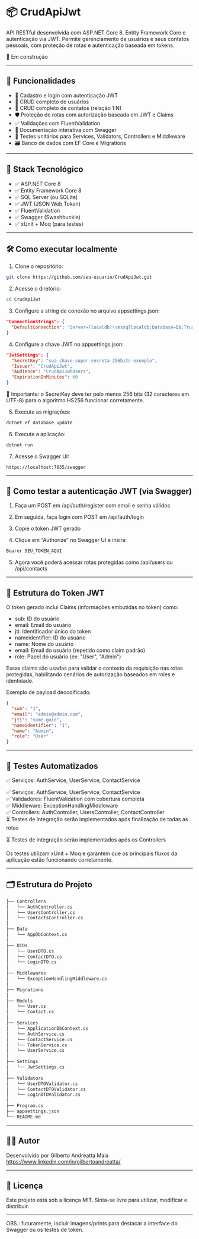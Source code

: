 # 📦 CrudApiJwt

API RESTful desenvolvida com ASP.NET Core 8, Entity Framework Core e autenticação via JWT. Permite gerenciamento de usuários e seus contatos pessoais, com proteção de rotas e autenticação baseada em tokens.

🚧 Em construção

---

## 🚀 Funcionalidades

- 🔐 Cadastro e login com autenticação JWT
- 👤 CRUD completo de usuários
- 📇 CRUD completo de contatos (relação 1:N)
- 🛡️ Proteção de rotas com autorização baseada em JWT e Claims
- ✅ Validações com FluentValidation
- 📄 Documentação interativa com Swagger
- 🧪 Testes unitários para Services, Validators, Controllers e Middleware
- 🗃️ Banco de dados com EF Core e Migrations

---

## 🧱 Stack Tecnológico

- ✅ ASP.NET Core 8
- ✅ Entity Framework Core 8
- ✅ SQL Server (ou SQLite)
- ✅ JWT (JSON Web Token)
- ✅ FluentValidation
- ✅ Swagger (Swashbuckle)
- ✅ xUnit + Moq (para testes)

---

## 🛠️ Como executar localmente

1. Clone o repositório:

```bash
git clone https://github.com/seu-usuario/CrudApiJwt.git
```

2. Acesse o diretório:

```bash
cd CrudApiJwt
```

3. Configure a string de conexão no arquivo appsettings.json:

```json
"ConnectionStrings": {
  "DefaultConnection": "Server=(localdb)\\mssqllocaldb;Database=Db;Trusted_Connection=True;"
}
```

4. Configure a chave JWT no appsettings.json:

```json
"JwtSettings": {
  "SecretKey": "sua-chave-super-secreta-256bits-exemplo",
  "Issuer": "CrudApiJwt",
  "Audience": "CrudApiJwtUsers",
  "ExpirationInMinutes": 60
}
```

🛑 Importante: o SecretKey deve ter pelo menos 256 bits (32 caracteres em UTF-8) para o algoritmo HS256 funcionar corretamente.

5. Execute as migrações:

```bash
dotnet ef database update
```

6. Execute a aplicação:

```bash
dotnet run
```

7. Acesse o Swagger UI:

```bash
https://localhost:7035/swagger
```

---

## 🔐 Como testar a autenticação JWT (via Swagger)

1. Faça um POST em /api/auth/register com email e senha válidos

2. Em seguida, faça login com POST em /api/auth/login

3. Copie o token JWT gerado

4. Clique em “Authorize” no Swagger UI e insira:

```bash
Bearer SEU_TOKEN_AQUI
```

5. Agora você poderá acessar rotas protegidas como /api/users ou /api/contacts

---

## 🔐 Estrutura do Token JWT

O token gerado inclui Claims (informações embutidas no token) como:

- sub: ID do usuário
- email: Email do usuário
- jti: Identificador único do token
- nameidentifier: ID do usuário
- name: Nome do usuário
- email: Email do usuário (repetido como claim padrão)
- role: Papel do usuário (ex: "User", "Admin")

Essas claims são usadas para validar o contexto da requisição nas rotas protegidas, habilitando cenários de autorização baseados em roles e identidade.

Exemplo de payload decodificado:

```json
{
  "sub": "1",
  "email": "admin@admin.com",
  "jti": "some-guid",
  "nameidentifier": "1",
  "name": "Admin",
  "role": "User"
}
```

---

## 🧪 Testes Automatizados
✅ Serviços: AuthService, UserService, ContactService

✅ Serviços: AuthService, UserService, ContactService  
✅ Validadores: FluentValidation com cobertura completa  
✅ Middleware: ExceptionHandlingMiddleware  
✅ Controllers: AuthController, UsersController, ContactController  
⏳ Testes de integração serão implementados após finalização de todas as rotas

⏳ Testes de integração serão implementados após os Controllers

Os testes utilizam xUnit + Moq e garantem que os principais fluxos da aplicação estão funcionando corretamente.

---

## 🗂️ Estrutura do Projeto

```bash
├── Controllers
│   └── AuthController.cs
│   └── UsersController.cs
│   └── ContactsController.cs
│
├── Data
│   └── AppDbContext.cs
│
├── DTOs
│   └── UserDTO.cs
│   └── ContactDTO.cs
│   └── LoginDTO.cs
│
├── Middlewares
│   └── ExceptionHandlingMiddleware.cs
│
├── Migrations
│
├── Models
│   └── User.cs
│   └── Contact.cs
│
├── Services
│   └── ApplicationDbContext.cs
│   └── AuthService.cs
│   └── ContactService.cs
│   └── TokenService.cs
│   └── UserService.cs
│
├── Settings
│   └── JwtSettings.cs
│
├── Validators
│   └── UserDTOValidator.cs
│   └── ContactDTOValidator.cs
│   └── LoginDTOValidator.cs
│
├── Program.cs
├── appsettings.json
└── README.md
```

---

## 👨‍💻 Autor

Desenvolvido por Gilberto Andreatta Maia  
https://www.linkedin.com/in/gilbertoandreatta/

---

## 📝 Licença

Este projeto está sob a licença MIT. Sinta-se livre para utilizar, modificar e distribuir.

---

OBS.: futuramente, incluir imagens/prints para destacar a interface do Swagger ou os testes de token.







